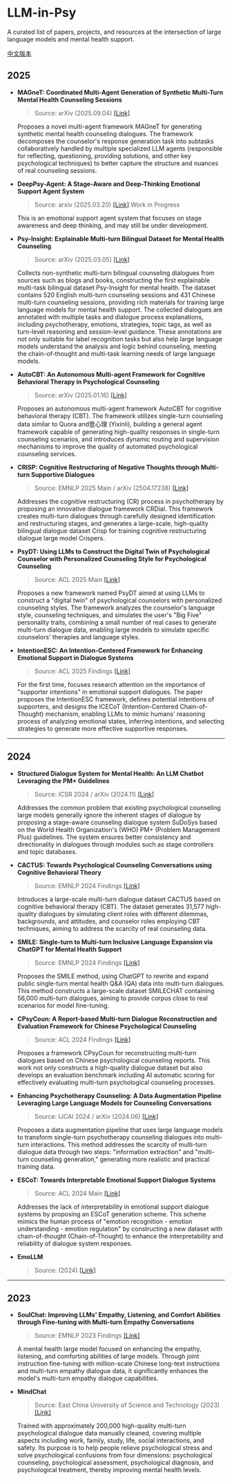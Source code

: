 # LLM-in-Psy
A curated list of papers, projects, and resources at the intersection of large language models and mental health support.

[中文版本](README_zh.md)

## 2025

  * **MAGneT: Coordinated Multi-Agent Generation of Synthetic Multi-Turn Mental Health Counseling Sessions**
    
    > Source: arXiv (2025.09.04) [[Link]](https://arxiv.org/abs/2509.04183)
    
    Proposes a novel multi-agent framework MAGneT for generating synthetic mental health counseling dialogues. The framework decomposes the counselor's response generation task into subtasks collaboratively handled by multiple specialized LLM agents (responsible for reflecting, questioning, providing solutions, and other key psychological techniques) to better capture the structure and nuances of real counseling sessions.

  * **DeepPsy-Agent: A Stage-Aware and Deep-Thinking Emotional Support Agent System**
    
    > Source: arxiv  (2025.03.20) [[Link]](https://arxiv.org/abs/2503.15876) Work in Progress
    
    This is an emotional support agent system that focuses on stage awareness and deep thinking, and may still be under development.

  * **Psy-Insight: Explainable Multi-turn Bilingual Dataset for Mental Health Counseling**
    
    > Source: arXiv (2025.03.05) [[Link]](https://arxiv.org/abs/2503.03607)
    
    Collects non-synthetic multi-turn bilingual counseling dialogues from sources such as blogs and books, constructing the first explainable multi-task bilingual dataset Psy-Insight for mental health. The dataset contains 520 English multi-turn counseling sessions and 431 Chinese multi-turn counseling sessions, providing rich materials for training large language models for mental health support. The collected dialogues are annotated with multiple tasks and dialogue process explanations, including psychotherapy, emotions, strategies, topic tags, as well as turn-level reasoning and session-level guidance. These annotations are not only suitable for label recognition tasks but also help large language models understand the analysis and logic behind counseling, meeting the chain-of-thought and multi-task learning needs of large language models.

  * **AutoCBT: An Autonomous Multi-agent Framework for Cognitive Behavioral Therapy in Psychological Counseling**
    
    > Source: arXiv (2025.01.16) [[Link]](https://arxiv.org/abs/2501.09426)
    
    Proposes an autonomous multi-agent framework AutoCBT for cognitive behavioral therapy (CBT). The framework utilizes single-turn counseling data similar to Quora and壹心理 (Yixinli), building a general agent framework capable of generating high-quality responses in single-turn counseling scenarios, and introduces dynamic routing and supervision mechanisms to improve the quality of automated psychological counseling services.

  * **CRISP: Cognitive Restructuring of Negative Thoughts through Multi-turn Supportive Dialogues**
    
    > Source: EMNLP 2025 Main / arXiv (2504.17238) [[Link]](https://arxiv.org/abs/2504.17238)
    
    Addresses the cognitive restructuring (CR) process in psychotherapy by proposing an innovative dialogue framework CRDial. This framework creates multi-turn dialogues through carefully designed identification and restructuring stages, and generates a large-scale, high-quality bilingual dialogue dataset Crisp for training cognitive restructuring dialogue large model Crispers.

  * **PsyDT: Using LLMs to Construct the Digital Twin of Psychological Counselor with Personalized Counseling Style for Psychological Counseling**
    
    > Source: ACL 2025 Main [[Link]](https://aclanthology.org/2025.acl-long.55/)
    
    Proposes a new framework named PsyDT aimed at using LLMs to construct a "digital twin" of psychological counselors with personalized counseling styles. The framework analyzes the counselor's language style, counseling techniques, and simulates the user's "Big Five" personality traits, combining a small number of real cases to generate multi-turn dialogue data, enabling large models to simulate specific counselors' therapies and language styles.

  * **IntentionESC: An Intention-Centered Framework for Enhancing Emotional Support in Dialogue Systems**
    
    > Source: ACL 2025 Findings [[Link]](https://arxiv.org/abs/2506.05947)
    
    For the first time, focuses research attention on the importance of "supporter intentions" in emotional support dialogues. The paper proposes the IntentionESC framework, defines potential intentions of supporters, and designs the ICECoT (Intention-Centered Chain-of-Thought) mechanism, enabling LLMs to mimic humans' reasoning process of analyzing emotional states, inferring intentions, and selecting strategies to generate more effective supportive responses.

-----

## 2024

  * **Structured Dialogue System for Mental Health: An LLM Chatbot Leveraging the PM+ Guidelines**
    
    > Source: ICSR 2024 / arXiv (2024.11) [[Link]](https://arxiv.org/abs/2411.10681)
    
    Addresses the common problem that existing psychological counseling large models generally ignore the inherent stages of dialogue by proposing a stage-aware counseling dialogue system SuDoSys based on the World Health Organization's (WHO) PM+ (Problem Management Plus) guidelines. The system ensures better consistency and directionality in dialogues through modules such as stage controllers and topic databases.

  * **CACTUS: Towards Psychological Counseling Conversations using Cognitive Behavioral Theory**
    
    > Source: EMNLP 2024 Findings [[Link]](https://aclanthology.org/2024.findings-emnlp.832/)
    
    Introduces a large-scale multi-turn dialogue dataset CACTUS based on cognitive behavioral therapy (CBT). The dataset generates 31,577 high-quality dialogues by simulating client roles with different dilemmas, backgrounds, and attitudes, and counselor roles employing CBT techniques, aiming to address the scarcity of real counseling data.

  * **SMILE: Single-turn to Multi-turn Inclusive Language Expansion via ChatGPT for Mental Health Support**
    
    > Source: EMNLP 2024 Findings [[Link]](https://aclanthology.org/2024.findings-emnlp.34/)
    
    Proposes the SMILE method, using ChatGPT to rewrite and expand public single-turn mental health Q&A (QA) data into multi-turn dialogues. This method constructs a large-scale dataset SMILECHAT containing 56,000 multi-turn dialogues, aiming to provide corpus close to real scenarios for model fine-tuning.

  * **CPsyCoun: A Report-based Multi-turn Dialogue Reconstruction and Evaluation Framework for Chinese Psychological Counseling**
    
    > Source: ACL 2024 Findings [[Link]](https://aclanthology.org/2024.findings-acl.830/)
    
    Proposes a framework CPsyCoun for reconstructing multi-turn dialogues based on Chinese psychological counseling reports. This work not only constructs a high-quality dialogue dataset but also develops an evaluation benchmark including AI automatic scoring for effectively evaluating multi-turn psychological counseling processes.

  * **Enhancing Psychotherapy Counseling: A Data Augmentation Pipeline Leveraging Large Language Models for Counseling Conversations**
    
    > Source: IJCAI 2024 / arXiv (2024.06) [[Link]](https://arxiv.org/abs/2406.08718)
    
    Proposes a data augmentation pipeline that uses large language models to transform single-turn psychotherapy counseling dialogues into multi-turn interactions. This method addresses the scarcity of multi-turn dialogue data through two steps: "information extraction" and "multi-turn counseling generation," generating more realistic and practical training data.

  * **ESCoT: Towards Interpretable Emotional Support Dialogue Systems**
    
    > Source: ACL 2024 Main [[Link]](https://aclanthology.org/2024.acl-long.723/)
    
    Addresses the lack of interpretability in emotional support dialogue systems by proposing an ESCoT generation scheme. This scheme mimics the human process of "emotion recognition - emotion understanding - emotion regulation" by constructing a new dataset with chain-of-thought (Chain-of-Thought) to enhance the interpretability and reliability of dialogue system responses.

  * **EmoLLM**
    
    > Source: (2024) [[Link]](https://github.com/SmartFlowAI/EmoLLM)

-----

## 2023

  * **SoulChat: Improving LLMs' Empathy, Listening, and Comfort Abilities through Fine-tuning with Multi-turn Empathy Conversations**
    
    > Source: EMNLP 2023 Findings [[Link]](https://aclanthology.org/anthology-files/pdf/findings/2023.findings-emnlp.83.pdf)
    
    A mental health large model focused on enhancing the empathy, listening, and comforting abilities of large models. Through joint instruction fine-tuning with million-scale Chinese long-text instructions and multi-turn empathy dialogue data, it significantly enhances the model's multi-turn empathy dialogue capabilities.

  * **MindChat**
    
    > Source: East China University of Science and Technology (2023) [[Link]](https://github.com/X-D-Lab/MindChat)
    
    Trained with approximately 200,000 high-quality multi-turn psychological dialogue data manually cleaned, covering multiple aspects including work, family, study, life, social interactions, and safety. Its purpose is to help people relieve psychological stress and solve psychological confusions from four dimensions: psychological counseling, psychological assessment, psychological diagnosis, and psychological treatment, thereby improving mental health levels.